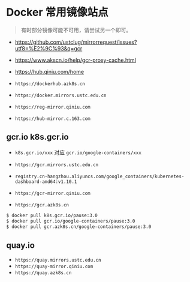 # Docker 常用镜像站点

> 有时部分镜像可能不可用，请尝试另一个即可。

* https://github.com/ustclug/mirrorrequest/issues?utf8=%E2%9C%93&q=gcr
* https://www.akscn.io/help/gcr-proxy-cache.html
* https://hub.qiniu.com/home

* `https://dockerhub.azk8s.cn`
* `https://docker.mirrors.ustc.edu.cn`
* `https://reg-mirror.qiniu.com`
* `https://hub-mirror.c.163.com`

## gcr.io k8s.gcr.io

* `k8s.gcr.io/xxx` 对应 `gcr.io/google-containers/xxx`

* `https://gcr.mirrors.ustc.edu.cn`
* `registry.cn-hangzhou.aliyuncs.com/google_containers/kubernetes-dashboard-amd64:v1.10.1`
* `https://gcr-mirror.qiniu.com`
* `https://gcr.azk8s.cn`

```bash
$ docker pull k8s.gcr.io/pause:3.0
$ docker pull gcr.io/google-containers/pause:3.0
$ docker pull gcr.azk8s.cn/google-containers/pause:3.0
```

## quay.io

* `https://quay.mirrors.ustc.edu.cn`
* `https://quay-mirror.qiniu.com`
* `https://quay.azk8s.cn`
